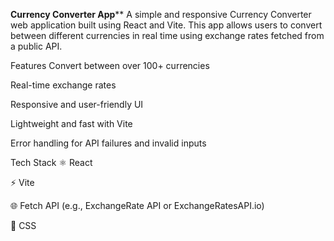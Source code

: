 **Currency Converter App****
A simple and responsive Currency Converter web application built using React and Vite. This app allows users to convert between different currencies in real time using exchange rates fetched from a public API.

Features
Convert between over 100+ currencies

Real-time exchange rates

Responsive and user-friendly UI

Lightweight and fast with Vite

Error handling for API failures and invalid inputs

 Tech Stack
⚛️ React

⚡ Vite

🌐 Fetch API (e.g., ExchangeRate API or ExchangeRatesAPI.io)

💅 CSS 
